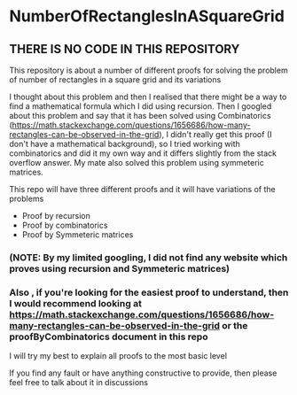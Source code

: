 # NumberOfRectanglesInASquareGrid
## THERE IS NO CODE IN THIS REPOSITORY
This repository is about a number of different proofs for solving the problem of number of rectangles in a square grid and its variations

I thought about this problem and then I realised that there might be a way to find a mathematical formula which I did using recursion.
Then I googled about this problem and say that it has been solved using Combinatorics (https://math.stackexchange.com/questions/1656686/how-many-rectangles-can-be-observed-in-the-grid), I didn't really get this proof (I don't have a mathematical background), so I tried working with combinatorics and did it my own way and it differs slightly from the stack overflow answer. My mate also solved this problem using symmeteric matrices. 

This repo will have three different proofs and it will have variations of the problems
- Proof by recursion
- Proof by combinatorics
- Proof by Symmeteric matrices

### (NOTE: By my limited googling, I did not find any website which proves using recursion and Symmeteric matrices)
### Also , if you're looking for the easiest proof to understand, then I would recommend looking at https://math.stackexchange.com/questions/1656686/how-many-rectangles-can-be-observed-in-the-grid or the proofByCombinatorics document in this repo

I will try my best to explain all proofs to the most basic level

If you find any fault or have anything constructive to provide, then please feel free to talk about it in discussions
